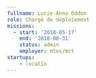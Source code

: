 ```yaml
---
fullname: Lucie-Anna Oddon
role: Chargé de déploiement
missions:
  - start: '2018-05-17'
    end: '2018-08-31'
    status: admin
    employer: mtes/mct
startups:
    - locatio
---
```

